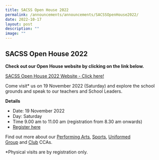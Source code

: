 ```yaml
---
title: SACSS Open House 2022
permalink: /announcements/announcements/SACSSOpenHouse2022/
date: 2022-10-17
layout: post
description: ""
image: ""
---
```



SACSS Open House 2022
---------------------

**Check out our Open House website by clicking on the link below.**

[SACSS Open House 2022 Website - Click here!](https://go.gov.sg/sacssopenhouse2022)

Come visit\* us on 19 November 2022 (Saturday) and explore the school grounds and speak to our teachers and School Leaders.

**Details**

*   Date: 19 November 2022
*   Day: Saturday
*   Time 9.00 am to 11.00 am (registration from 8.30 am onwards)
*   [Register here](https://go.gov.sg/visitsacss2022)

Find out more about our [Performing Arts](/canossian-life/Performing-Arts-Niche/performing-arts-ccas/), [Sports](/canossian-life/Sports-CCAs/sports-clubs-uniform-group-ccas/), [Uniformed Group](/canossian-life/Clubs-and-Uniform-Group-CCAs/) and [Club](/canossian-life/Clubs-and-Uniform-Group-CCAs/) CCAs.

\*Physical visits are by registration only.